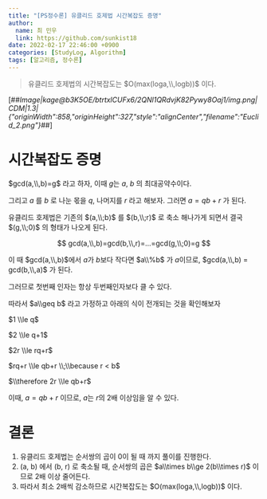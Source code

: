 ```yaml
---
title: "[PS정수론] 유클리드 호제법 시간복잡도 증명"
author:
  name: 최 민우
  link: https://github.com/sunkist18
date: 2022-02-17 22:46:00 +0900
categories: [StudyLog, Algorithm]
tags: [알고리즘, 정수론]
---
```


> 유클리드 호제법의 시간복잡도는 $O(max(loga,\\,logb))$ 이다.

[##_Image|kage@b3K5OE/btrtxlCUFx6/2QNl1QRdvjK82Pywy8Oaj1/img.png|CDM|1.3|{"originWidth":858,"originHeight":327,"style":"alignCenter","filename":"Euclid_2.png"}_##]

# 시간복잡도 증명

$gcd(a,\\,b)=g$ 라고 하자, 이때 $g$는 $a$, $b$ 의 최대공약수이다.

그리고 $a$ 를 $b$ 로 나눈 몫을 $q$, 나머지를 $r$ 라고 해보자. 그러면 $a=qb+r$ 가 된다.

유클리드 호제법은 기존의 $(a,\\;b)$ 를 $(b,\\;r)$ 로 축소 해나가게 되면서 결국 $(g,\\;0)$ 의 형태가 나오게 된다.

$$ gcd(a,\\,b)=gcd(b,\\,r)=...=gcd(g,\\;0)=g $$

이 때 $gcd(a,\\,b)$에서 $a$가 $b$보다 작다면 $a\\%b$ 가 $a$이므로, $gcd(a,\\,b) = gcd(b,\\,a)$ 가 된다.

그러므로 첫번째 인자는 항상 두번째인자보다 클 수 있다.

따라서 $a\\geq b$ 라고 가정하고 아래의 식이 전개되는 것을 확인해보자

$1 \\le q$

$2 \\le q+1$

$2r \\le rq+r$

$rq+r \\le qb+r \\;\\because r < b$

$\\therefore 2r \\le qb+r$

이때, $a=qb+r$ 이므로, $a$는 $r$의 2배 이상임을 알 수 있다.

# 결론

1.  유클리드 호제법는 순서쌍의 곱이 0이 될 때 까지 풀이를 진행한다.
2.  (a, b) 에서 (b, r) 로 축소될 때, 순서쌍의 곱은 $a\\times b\\ge 2(b\\times r)$ 이므로 2배 이상 줄어든다.
3.  따라서 최소 2배씩 감소하므로 시간복잡도는 $O(max(loga,\\,logb))$ 이다.

